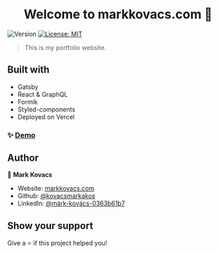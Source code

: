 <h1 align="center">Welcome to markkovacs.com 👋</h1>
<p>
  <img alt="Version" src="https://img.shields.io/badge/version-0.1.0-blue.svg?cacheSeconds=2592000" />
  <a href="#" target="_blank">
    <img alt="License: MIT" src="https://img.shields.io/badge/License-MIT-yellow.svg" />
  </a>
</p>

> This is my portfolio website.

## Built with

- Gatsby
- React & GraphQL
- Formik
- Styled-components
- Deployed on Vercel

### ✨ [Demo](markkovacs.com)

## Author

👤 **Mark Kovacs**

* Website: [markkovacs.com](https://markkovacs.com)
* Github: [@kovacsmarkakos](https://github.com/kovacsmarkakos)
* LinkedIn: [@márk-kovács-0363b61b7](https://linkedin.com/in/márk-kovács-0363b61b7)

## Show your support

Give a ⭐️ if this project helped you!

